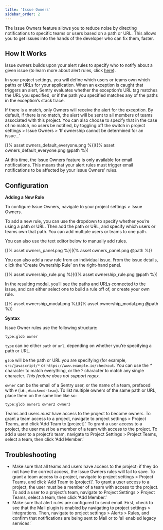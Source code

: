 ```yaml
---
title: 'Issue Owners'
sidebar_order: 2
---
```


The Issue Owners feature allows you to reduce noise by directing notifications to specific teams or users based on a path or URL. This allows you to get issues into the hands of the developer who can fix them, faster.

## How It Works

Issue owners builds upon your alert rules to specify who to notify about a given issue (to learn more about alert rules, click [here](https://blog.sentry.io/2017/10/12/proactive-alert-rules)).

In your project settings, you will define which users or teams own which paths or URLs for your application. When an exception is caught that triggers an alert, Sentry evaluates whether the exception’s URL tag matches the URL you specified, or if the path you specified matches any of the paths in the exception’s stack trace.

If there is a match, only Owners will receive the alert for the exception. By default, if there is no match, the alert will be sent to all members of teams associated with this project. You can also choose to specify that in the case of no match, no users be notified, by toggling off the switch in project settings > Issue Owners > ‘If ownership cannot be determined for an issue...’

[{% asset owners_default_everyone.png %}]({% asset owners_default_everyone.png @path %})

At this time, the Issue Owners feature is only available for email notifications. This means that your alert rules must trigger email notifications to be affected by your Issue Owners' rules.

## Configuration

**Adding a New Rule**

To configure Issue Owners, navigate to your project settings > Issue Owners.

To add a new rule, you can use the dropdown to specify whether you’re using a path or URL. Then add the path or URL, and specify which users or teams own that path. You can add multiple users or teams to one path.

You can also use the text editor below to manually add rules.

[{% asset owners_panel.png %}]({% asset owners_panel.png @path %})

You can also add a new rule from an individual issue. From the issue details, click the ‘Create Ownership Rule’ on the right-hand panel.

[{% asset ownership_rule.png %}]({% asset ownership_rule.png @path %})

In the resulting modal, you’ll see the paths and URLs connected to the issue, and can either select one to build a rule off of, or create your own rule.

[{% asset ownership_modal.png %}]({% asset ownership_modal.png @path %})

**Syntax**

Issue Owner rules use the following structure:

`type:glob owner`

`type` can be either `path` or `url`, depending on whether you’re specifying a path or URL.

`glob` will be the path or URL you are specifying (for example, `src/javascript/*` or `https://www.example.io/checkout`. You can use the _*_ character to match everything, or the _?_ character to match any single character. _This feature does not support regex._

`owner` can be the email of a Sentry user, or the name of a team, prefaced with `#` (i.e., `#backend-team`). To list multiple owners of the same path or URL, place them on the same line like so:

`type:glob owner1 owner2 owner3`

Teams and users _must_ have access to the project to become owners. To grant a team access to a project, navigate to project settings > Project Teams, and click ‘Add Team to [project]’. To grant a user access to a project, the user must be a member of a team with access to the project. To add a user to a project’s team, navigate to Project Settings > Project Teams, select a team, then click ‘Add Member.’

## Troubleshooting

-   Make sure that all teams and users have access to the project; if they do not have the correct access, the Issue Owners rules will fail to save. To grant a team access to a project, navigate to project settings > Project Teams, and click ‘Add Team to [project]’. To grant a user access to a project, the user must be a member of a team with access to the project. To add a user to a project’s team, navigate to Project Settings > Project Teams, select a team, then click ‘Add Member.’
-   Make sure that alert rules are configured to send email. First, check to see that the Mail plugin is enabled by navigating to project settings > Integrations. Then, navigate to project settings > Alerts > Rules, and confirm that notifications are being sent to Mail or to ‘all enabled legacy services.’
